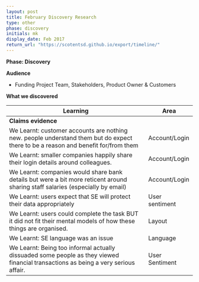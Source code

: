 ```yaml
---
layout: post
title: February Discovery Research
type: other
phase: discovery
initials: mk
display_date: Feb 2017
return_url: "https://scotentsd.github.io/export/timeline/"
---
```


**Phase: Discovery**

**Audience**
- Funding Project Team, Stakeholders, Product Owner & Customers

**What we discovered**


Learning | Area
--- | ---
**Claims evidence** | 	
 We Learnt: customer accounts are nothing new. people understand them but do expect there to be a reason and benefit for/from them	| Account/Login
 We Learnt: smaller companies happily share their login details around colleagues. 	| Account/Login
 We Learnt: companies would share bank details but were a bit more reticent around sharing staff salaries (especially by email)	| Account/Login
 We Learnt: users expect that SE will protect their data appropriately	| User sentiment
 We Learnt: users could complete the task BUT it did not fit their mental models of how these things are organised.	| Layout
 We Learnt: SE language was an issue	| Language
 We Learnt: Being too informal actually dissuaded some people as they viewed financial transactions as being a very serious affair.	| User Sentiment





<!--more-->
